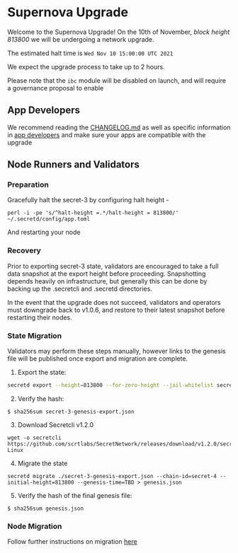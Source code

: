 # Supernova Upgrade

Welcome to the Supernova Upgrade! On the 10th of November, *block height 813800* we will be undergoing a network upgrade.

The estimated halt time is `Wed Nov 10 15:00:00 UTC 2021`

We expect the upgrade process to take up to 2 hours.

Please note that the `ibc` module will be disabled on launch, and will require a governance proposal to enable

## App Developers

We recommend reading the [CHANGELOG.md](CHANGELOG.md) as well as specific information in [app developers](./app%20developers) and make sure your apps are compatible with the upgrade

## Node Runners and Validators

### Preparation

Gracefully halt the secret-3 by configuring halt height - 

```
perl -i -pe 's/^halt-height =.*/halt-height = 813800/' ~/.secretd/config/app.toml
```

And restarting your node

### Recovery

Prior to exporting secret-3 state, validators are encouraged to take a full data snapshot at the export height before proceeding. Snapshotting depends heavily on infrastructure, but generally this can be done by backing up the .secretcli and .secretd directories.

In the event that the upgrade does not succeed, validators and operators must downgrade back to v1.0.6, and restore to their latest snapshot before restarting their nodes.

### State Migration

Validators may perform these steps manually, however links to the genesis file will be published once export and migration are complete.

1. Export the state:
```bash
secretd export --height=813800 --for-zero-height --jail-whitelist secretvaloper1qx5pppsfrqwlnmxj7prpx8rysxm2u5vzhaux25 > secret-3-genesis-export.json
```

2. Verify the hash:
```
$ sha256sum secret-3-genesis-export.json
```

3. Download Secretcli v1.2.0
```
wget -o secretcli https://github.com/scrtlabs/SecretNetwork/releases/download/v1.2.0/secretcli-Linux
```

4. Migrate the state
```
secretd migrate ./secret-3-genesis-export.json --chain-id=secret-4 --initial-height=813800 --genesis-time=TBD > genesis.json
```

5. Verify the hash of the final genesis file:
```
$ sha256sum genesis.json
```

### Node Migration

Follow further instructions on migration [here](./validators/migrate-a-validator.md)
